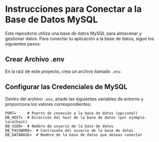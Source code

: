 # Instrucciones para Conectar a la Base de Datos MySQL

Este repositorio utiliza una base de datos MySQL para almacenar y gestionar datos. Para conectar tu aplicación a la base de datos, sigue los siguientes pasos:

## Crear Archivo .env

En la raíz de este proyecto, crea un archivo llamado `.env`.

## Configurar las Credenciales de MySQL

Dentro del archivo `.env`, añade las siguientes variables de entorno y proporciona los valores correspondientes:

```plaintext
PORT=     # Puerto de conexión a la base de datos (opcional)
DB_HOST=  # Dirección del host de la base de datos (por ejemplo: localhost)
DB_USER=  # Nombre de usuario de la base de datos
DB_PASSWORD=  # Contraseña del usuario de la base de datos
DB_DATABASE=  # Nombre de la base de datos que deseas conectar


